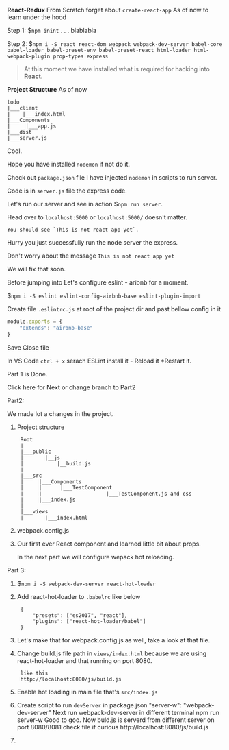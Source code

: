 **React-Redux** From Scratch forget about `create-react-app` As of now to learn under the hood

Step 1: $`npm inint` . . . blablabla

Step 2: $`npm i -S react react-dom webpack webpack-dev-server babel-core babel-loader babel-preset-env babel-preset-react html-loader html-webpack-plugin prop-types express`

> At this moment we have installed what is required for hacking into **React**.

**Project Structure** As of now

    todo
    |___client
    |    |___index.html
    |___Components
    |     |___app.js
    |___dist
    |___server.js

Cool.

Hope you have installed `nodemon` if not do it.

Check out `package.json` file I have injected `nodemon` in scripts to run server.

Code is in `server.js` file the express code.

Let's run our server and see in action $`npm run server`.

Head over to `localhost:5000` or `localhost:5000/` doesn't matter.

    You should see `This is not react app yet`.

Hurry you just successfully run the node server the express.

Don't worry about the message `This is not react app yet`

We will fix that soon.

Before jumping into Let's configure eslint - aribnb for a moment.

$`npm i -S eslint eslint-config-airbnb-base eslint-plugin-import`

Create file `.eslintrc.js` at root of the project dir and past bellow config in it

```.js
module.exports = {
    "extends": "airbnb-base"
}
```
Save Close file

In VS Code `ctrl + x` serach ESLint install it - Reload it *Restart it.

Part 1 is Done.

Click here for Next or change branch to Part2

Part2:

We made lot a changes in the project.

1. Project structure

        Root
        |
        |___public
        |       |__js
        |           |__build.js
        |
        |___src
        |     |___Components
        |     |      |___TestComponent
        |     |                     |___TestComponent.js and css
        |     |___index.js
        |
        |___views
        |       |___index.html

2. webpack.config.js

3. Our first ever React component and learned little bit about props.

    In the next part we will configure wepack hot reloading.

Part 3:
1. $`npm i -S webpack-dev-server react-hot-loader`
2. Add react-hot-loader to `.babelrc` like below

        {
            "presets": ["es2017", "react"],
            "plugins": ["react-hot-loader/babel"]
        }
3. Let's make that for webpack.config.js as well, take a look at that file.
4. Change build.js file path in `views/index.html` because we are using react-hot-loader and that running on port 8080.

        like this
        http://localhost:8080/js/build.js

5. Enable hot loading in main file that's `src/index.js`
6. Create script to run `devServer` in package.json
        "server-w": "webpack-dev-server"
        Next run webpack-dev-server in different terminal
        npm run server-w
        Good to goo.
        Now buld.js is serverd from different server on port 8080/8081
        check file if curious http://localhost:8080/js/build.js
        
7. 

        
